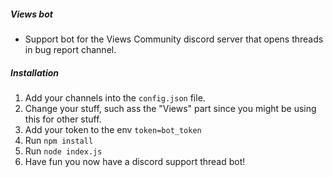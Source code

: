 ##### Views bot

- Support bot for the Views Community discord server that opens threads in bug report channel.

##### Installation

1. Add your channels into the `config.json` file.
2. Change your stuff, such ass the "Views" part since you might be using this for other stuff.
3. Add your token to the env `token=bot_token`
4. Run `npm install`
5. Run `node index.js`
6. Have fun you now have a discord support thread bot!